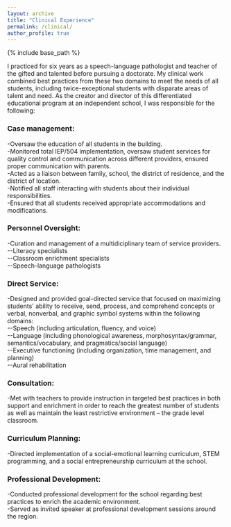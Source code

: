 ```yaml
---
layout: archive
title: "Clinical Experience"
permalink: /clinical/
author_profile: true
---
```


{% include base_path %}

I practiced for six years as a speech-language pathologist and teacher of the gifted and talented before pursuing a doctorate. 
My clinical work combined best practices from these two domains to meet the needs of all students, including twice-exceptional students with disparate areas of talent and need. 
As the creator and director of this differentiated educational program at an independent school, I was responsible for the following:

### Case management:
-Oversaw the education of all students in the building.  
-Monitored total IEP/504 implementation, oversaw student services for quality control and communication across different providers, ensured proper communication with parents.  
-Acted as a liaison between family, school, the district of residence, and the district of location.  
-Notified all staff interacting with students about their individual responsibilities.  
-Ensured that all students received appropriate accommodations and modifications.  

### Personnel Oversight:
-Curation and management of a multidiciplinary team of service providers.  
--Literacy specialists  
--Classroom enrichment specialists  
--Speech-language pathologists  

### Direct Service:
-Designed and provided goal-directed service that focused on maximizing students' ability to receive, send, process, and comprehend concepts or verbal, nonverbal, and graphic symbol systems within the following domains:  
--Speech (including articulation, fluency, and voice)  
--Language (including phonological awareness, morphosyntax/grammar, semantics/vocabulary, and pragmatics/social language)  
--Executive functioning (including organization, time management, and planning)  
--Aural rehabilitation  

### Consultation:
-Met with teachers to provide instruction in targeted best practices in both support and enrichment in order to reach the greatest number of students as well as maintain the least restrictive environment – the grade level classroom.  

### Curriculum Planning:
-Directed implementation of a social-emotional learning curriculum, STEM programming, and a social entrepreneurship curriculum at the school.  

### Professional Development:
-Conducted professional development for the school regarding best practices to enrich the academic environment.  
-Served as invited speaker at professional development sessions around the region.  

